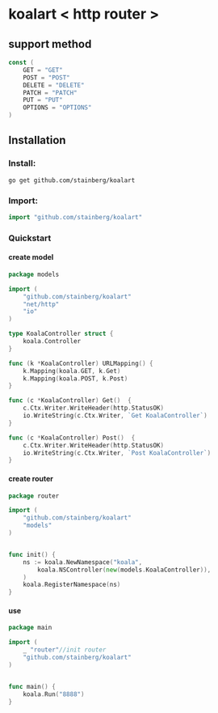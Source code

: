 # koalart < http router >


## support method
```go
const (
    GET = "GET"
    POST = "POST"
    DELETE = "DELETE"
    PATCH = "PATCH"
    PUT = "PUT"
    OPTIONS = "OPTIONS"
)
```

## Installation

### Install:
```
go get github.com/stainberg/koalart
```

### Import:
```go
import "github.com/stainberg/koalart"
```

### Quickstart

#### create model
```go
package models

import (
    "github.com/stainberg/koalart"
    "net/http"
    "io"
)

type KoalaController struct {
    koala.Controller
}

func (k *KoalaController) URLMapping() {
    k.Mapping(koala.GET, k.Get)
    k.Mapping(koala.POST, k.Post)
}

func (c *KoalaController) Get()  {
    c.Ctx.Writer.WriteHeader(http.StatusOK)
    io.WriteString(c.Ctx.Writer, `Get KoalaController`)
}

func (c *KoalaController) Post()  {
    c.Ctx.Writer.WriteHeader(http.StatusOK)
    io.WriteString(c.Ctx.Writer, `Post KoalaController`)
}
```

#### create router
```go
package router

import (
    "github.com/stainberg/koalart"
    "models"
)


func init() {
    ns := koala.NewNamespace("koala",
        koala.NSController(new(models.KoalaController)),
    )
    koala.RegisterNamespace(ns)
}
```

#### use
```go
package main

import (
    _ "router"//init router
    "github.com/stainberg/koalart"
)


func main() {
    koala.Run("8888")
}
```